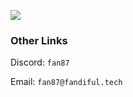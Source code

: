 ![](https://imgur.com/vsJCEFk.png)

### Other Links

Discord: `fan87`

Email: `fan87@fandiful.tech`
